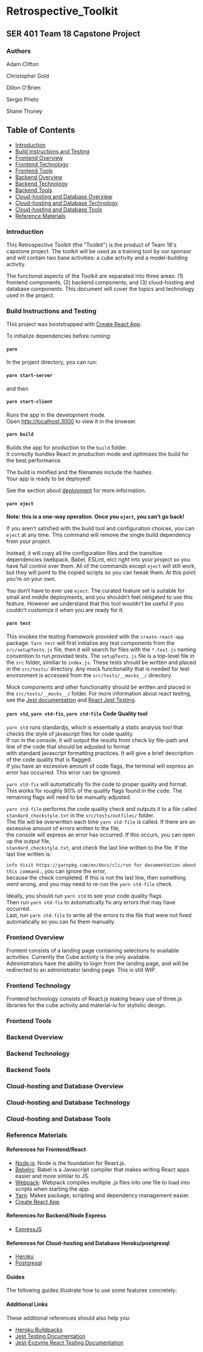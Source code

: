 # Retrospective_Toolkit

## SER 401 Team 18 Capstone Project

### Authors

Adam Clifton

Christopher Gold

Dillon O'Brien

Sergio Prieto

Shane Thoney

## Table of Contents

- [Introduction](#Introduction)
- [Build Instructions and Testing](#Build-Instructions-and-Testing)
- [Frontend Overview](#Frontend-Overview)
- [Frontend Technology](#Frontend-Technology)
- [Frontend Tools](#Frontend-Tools)
- [Backend Overview](#Backend-Overview)
- [Backend Technology](#Backend-Technology)
- [Backend Tools](#Backend-Tools)
- [Cloud-hosting and Database Overview](#[Cloud-hosting-and-Database-Overview)
- [Cloud-hosting and Database Technology](#[Cloud-hosting-and-Database-Technology)
- [Cloud-hosting and Database Tools](#[Cloud-hosting-and-Database-Tools)
- [Reference Materials](#Reference-Materials)

### Introduction

This Retrospective Toolkit (the "Toolkit") is the product of Team 18's capstone project.  The toolkit will be used as a training tool by our sponsor and will contain two base activities: a cube activity and a model-building activity.

The functional aspects of the Toolkit are separated into three areas: (1) frontend components, (2) backend components, and (3) cloud-hosting and database components.  This document will cover the topics and technology used in the project.

### Build Instructions and Testing

This project was bootstrapped with [Create React App](https://github.com/facebook/create-react-app).

To initialize dependencies before running:

#### `yarn`

In the project directory, you can run:

#### `yarn start-server`

and then

#### `yarn start-client`

Runs the app in the development mode.  
Open [http://localhost:3000](http://localhost:3000) to view it in the browser.

#### `yarn build`

Builds the app for production to the `build` folder.  
It correctly bundles React in production mode and optimizes the build for the best performance.

The build is minified and the filenames include the hashes.  
Your app is ready to be deployed!

See the section about [deployment](https://facebook.github.io/create-react-app/docs/deployment) for more information.

#### `yarn eject`

**Note: this is a one-way operation. Once you `eject`, you can’t go back!**

If you aren’t satisfied with the build tool and configuration choices, you can `eject` at any time. This command will remove the single build dependency from your project.

Instead, it will copy all the configuration files and the transitive dependencies (webpack, Babel, ESLint, etc) right into your project so you have full control over them. All of the commands except `eject` will still work, but they will point to the copied scripts so you can tweak them. At this point you’re on your own.

You don’t have to ever use `eject`. The curated feature set is suitable for small and middle deployments, and you shouldn’t feel obligated to use this feature. However we understand that this tool wouldn’t be useful if you couldn’t customize it when you are ready for it.

#### `yarn test`

This invokes the testing framework provided with the `create-react-app` package.  `Yarn test` will first initialize any test components from the `src/setupTests.js` file, then it will search for files with the `*.test.js` naming convention to run provided tests.  The `setupTests.js` file is a top-level file in the `src` folder, similiar to `index.js`.  These tests should be written and placed in the `src/tests/` directory.  Any mock functionality that is needed for test environment is accessed from the `src/tests/__mocks__/` directory.

Mock components and other functionality should be written and placed in the `src/tests/__mocks__/` folder. For more information about react testing, see the [Jest documentation](https://jestjs.io/) and [React Jest Testing](https://jestjs.io/docs/en/tutorial-react).

#### `yarn std`, `yarn std-fix`, `yarn std-file` Code Quality tool

`yarn std` runs standardjs, which is essentially a static analysis tool that checks the style of javascript files for code quality.  
If run in the console, it will output the results from check by file-path and line of the code that should be adjusted to format  
with standard javascript formatting practices.  It will give a brief description of the code quality that is flagged.  
If you have an excessive amount of code flags,  the terminal will express an error has occurred.  This error can be ignored.

`yarn std-fix` will automatically fix the code to proper quality and format.  
This works for roughly 90% of the quality flags found in the code.  The remaining flags will need to be manually adjusted.

`yarn std-file` performs the code quality check and outputs it to a file called `standard_checkstyle.txt` in the `src/tests/outfiles/` folder.  
The file will be overwritten each time `yarn std-file` is called.  If there are an excessive amount of errors written to the file,  
the console will express an error has occurred. If this occurs, you can open up the output file,  
`standard_checkstyle.txt`, and check the last line written to the file. If the last line written is:

`info Visit https://yarnpkg.com/en/docs/cli/run for documentation about this command.`, you can ignore the error,  
because the check completed.  If this is not the last line, then something went wrong, and you may need to re-run the `yarn std-file` check.

Ideally, you should run `yarn std` to see your code quality flags.  
Then run `yarn std-fix` to automatically fix any errors that may have occurred.  
Last, run `yarn std-file` to write all the errors to the file that were not fixed automatically so you can fix them manually.  

### Frontend Overview

Frontent consists of a landing page containing selections to available activities.  Currently the Cube activity is the only available.  
Administrators have the ability to login from the landing page, and will be redirected to an administrator landing page.  This is still WIP.

### Frontend Technology

Frontend technology consists of React.js making heavy use of three.js libraries for the cube activity and material-iu for stylistic design.  

### Frontend Tools

### Backend Overview

### Backend Technology

### Backend Tools

### Cloud-hosting and Database Overview

### Cloud-hosting and Database Technology

### Cloud-hosting and Database Tools

### Reference Materials

#### References for Frontend/React

- [Node.js](https://nodejs.org/en/download/): Node is the foundation for React.js.
- [Bebelrc](https://babeljs.io/docs/en/): Babel is a Javascript compiler that makes writing React apps easier and more similar to JS.
- [Webpack](https://webpack.js.org/): Webpack compiles multiple .js files into one file to load into scripts when starting the app.
- [Yarn](https://classic.yarnpkg.com/en/): Makes package, scripting and dependency management easier.
- [Create React App](https://github.com/facebook/create-react-app)

#### References for Backend/Node Express

- [ExpressJS](https://expressjs.com/)

#### References for Cloud-hosting and Database Heroku/postgresql

- [Heroku](https://devcenter.heroku.com/categories/reference)
- [Postgresql](https://www.postgresql.org/docs/)

#### Guides

The following guides illustrate how to use some features concretely:

#### Additional Links

These additional references should also help you:

- [Heroku Buildpacks](https://devcenter.heroku.com/articles/buildpacks)  
- [Jest Testing Documentation](https://jestjs.io/)  
- [Jest-Enzyme React Testing Documentation](https://enzymejs.github.io/enzyme/)
